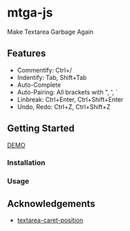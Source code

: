 # mtga-js

Make Textarea Garbage Again

## Features

- Commentify: Ctrl+/
- Indentify: Tab, Shift+Tab
- Auto-Complete
- Auto-Pairing: All brackets with ", ', `
- Linbreak: Ctrl+Enter, Ctrl+Shift+Enter
- Undo, Redo: Ctrl+Z, Ctrl+Shift+Z

## Getting Started

[DEMO](https://shinich39.github.io/mtga-js/)

### Installation

### Usage

## Acknowledgements

- [textarea-caret-position](https://github.com/component/textarea-caret-position)